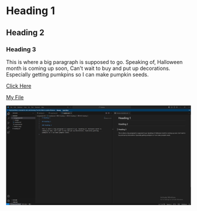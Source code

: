 # Heading 1 

## Heading 2

### Heading 3

This is where a big paragraph is supposed to go. Speaking of, Halloween month is coming up soon, Can't wait to buy and put up decorations. Especially getting pumkpins so I can make pumpkin seeds.

[Click Here](https://www.google.com) 

[My File](./responses.txt)


![screenshot](./VanGeystel_Screenshot_Assignment_3.png)